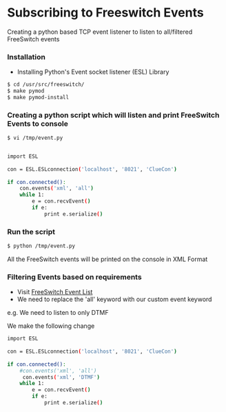 # Subscribing to Freeswitch Events

Creating a python based TCP event listener to listen to all/filtered FreeSwitch events

### Installation

- Installing Python's Event socket listener (ESL) Library

```sh
$ cd /usr/src/freeswitch/
$ make pymod
$ make pymod-install
```

### Creating a python script which will listen and print FreeSwitch Events to console

```sh
$ vi /tmp/event.py


import ESL
 
con = ESL.ESLconnection('localhost', '8021', 'ClueCon')
 
if con.connected():
    con.events('xml', 'all')
    while 1:
        e = con.recvEvent()
        if e:
            print e.serialize()
```

### Run the script

```sh
$ python /tmp/event.py
```
All the FreeSwitch events will be printed on the console in XML Format

### Filtering Events based on requirements

- Visit [FreeSwitch Event List](https://freeswitch.org/confluence/display/FREESWITCH/Event+List)
- We need to replace the 'all' keyword with our custom event keyword

e.g. We need to listen to only DTMF

We make the following change

```sh
import ESL
 
con = ESL.ESLconnection('localhost', '8021', 'ClueCon')
 
if con.connected():
    #con.events('xml', 'all')
     con.events('xml', 'DTMF')
    while 1:
        e = con.recvEvent()
        if e:
            print e.serialize()
```
